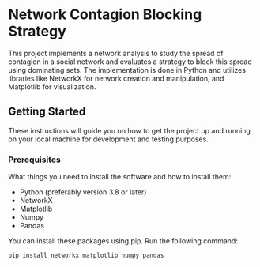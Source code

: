 # Network Contagion Blocking Strategy

This project implements a network analysis to study the spread of contagion in a social network and evaluates a strategy to block this spread using dominating sets. The implementation is done in Python and utilizes libraries like NetworkX for network creation and manipulation, and Matplotlib for visualization.

## Getting Started

These instructions will guide you on how to get the project up and running on your local machine for development and testing purposes.

### Prerequisites

What things you need to install the software and how to install them:

- Python (preferably version 3.8 or later)
- NetworkX
- Matplotlib
- Numpy
- Pandas

You can install these packages using pip. Run the following command:
```bash
pip install networkx matplotlib numpy pandas
